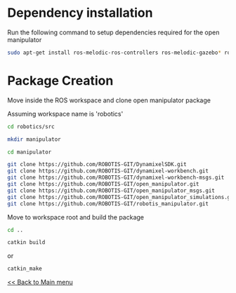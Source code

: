 # Dependency installation

Run the following command to setup dependencies required for the open manipulator

```sh
sudo apt-get install ros-melodic-ros-controllers ros-melodic-gazebo* ros-melodic-moveit* ros-melodic-industrial-core
```

# Package Creation

Move inside the ROS workspace and clone open manipulator package

Assuming workspace name is 'robotics'

```sh
cd robotics/src
```

```sh
mkdir manipulator
```

```sh
cd manipulator
```

```sh
git clone https://github.com/ROBOTIS-GIT/DynamixelSDK.git
git clone https://github.com/ROBOTIS-GIT/dynamixel-workbench.git
git clone https://github.com/ROBOTIS-GIT/dynamixel-workbench-msgs.git
git clone https://github.com/ROBOTIS-GIT/open_manipulator.git
git clone https://github.com/ROBOTIS-GIT/open_manipulator_msgs.git
git clone https://github.com/ROBOTIS-GIT/open_manipulator_simulations.git
git clone https://github.com/ROBOTIS-GIT/robotis_manipulator.git
```

Move to workspace root and build the package

```sh
cd ..
```

```sh
catkin build
```

or 

```sh
catkin_make
```


[<< Back to Main menu](../README.md)